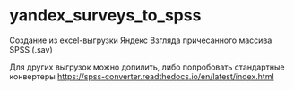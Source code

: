 # yandex_surveys_to_spss

Создание из excel-выгрузки Яндекс Взгляда причесанного массива SPSS (.sav)

Для других выгрузок можно допилить, либо попробовать стандартные конвертеры https://spss-converter.readthedocs.io/en/latest/index.html
